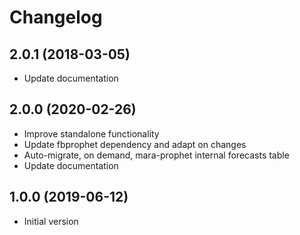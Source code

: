 # Changelog

## 2.0.1 (2018-03-05)

- Update documentation

## 2.0.0 (2020-02-26)

- Improve standalone functionality
- Update fbprophet dependency and adapt on changes
- Auto-migrate, on demand, mara-prophet internal forecasts table
- Update documentation

## 1.0.0 (2019-06-12)

- Initial version
